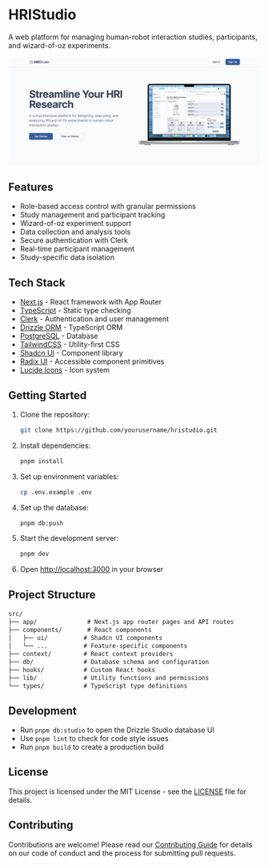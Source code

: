 # HRIStudio

A web platform for managing human-robot interaction studies, participants, and wizard-of-oz experiments.

![HRIStudio Homepage](.github/homepage-screenshot.png)

## Features

- Role-based access control with granular permissions
- Study management and participant tracking
- Wizard-of-oz experiment support
- Data collection and analysis tools
- Secure authentication with Clerk
- Real-time participant management
- Study-specific data isolation

## Tech Stack

- [Next.js](https://nextjs.org/) - React framework with App Router
- [TypeScript](https://www.typescriptlang.org/) - Static type checking
- [Clerk](https://clerk.com/) - Authentication and user management
- [Drizzle ORM](https://orm.drizzle.team/) - TypeScript ORM
- [PostgreSQL](https://www.postgresql.org/) - Database
- [TailwindCSS](https://tailwindcss.com/) - Utility-first CSS
- [Shadcn UI](https://ui.shadcn.com/) - Component library
- [Radix UI](https://www.radix-ui.com/) - Accessible component primitives
- [Lucide Icons](https://lucide.dev/) - Icon system

## Getting Started

1. Clone the repository:
   ```bash
   git clone https://github.com/yourusername/hristudio.git
   ```

2. Install dependencies:
   ```bash
   pnpm install
   ```

3. Set up environment variables:
   ```bash
   cp .env.example .env
   ```

4. Set up the database:
   ```bash
   pnpm db:push
   ```

5. Start the development server:
   ```bash
   pnpm dev
   ```

6. Open [http://localhost:3000](http://localhost:3000) in your browser

## Project Structure

```
src/
├── app/              # Next.js app router pages and API routes
├── components/       # React components
│   ├── ui/          # Shadcn UI components
│   └── ...          # Feature-specific components
├── context/         # React context providers
├── db/              # Database schema and configuration
├── hooks/           # Custom React hooks
├── lib/             # Utility functions and permissions
└── types/           # TypeScript type definitions
```

## Development

- Run `pnpm db:studio` to open the Drizzle Studio database UI
- Use `pnpm lint` to check for code style issues
- Run `pnpm build` to create a production build

## License

This project is licensed under the MIT License - see the [LICENSE](LICENSE) file for details.

## Contributing

Contributions are welcome! Please read our [Contributing Guide](CONTRIBUTING.md) for details on our code of conduct and the process for submitting pull requests.